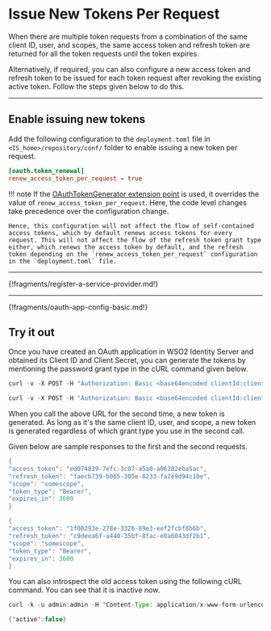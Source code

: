 # Issue New Tokens Per Request

When there are multiple token requests from a combination of the same client ID, user, and scopes, the same access token and refresh token are
returned for all the token requests until the token expires.

Alternatively, if required, you can also configure a  new access token and refresh token to be issued for each token request after revoking the existing active token. Follow the steps given below to do this. 

----

## Enable issuing new tokens

Add the following configuration to the `deployment.toml` file in `<IS_home>/repository/conf/` folder to enable issuing a new token per request.

``` toml
[oauth.token_renewal] 
renew_access_token_per_request = true
```

!!! note
    If the [OAuthTokenGenerator extension point](insertlink) is used, it overrides the value of `renew_access_token_per_request`. 
    Here, the code level changes take precedence over the configuration change. 
    
    Hence, this configuration will not affect the flow of self-contained access tokens, which by default renews access tokens for every request. This will not affect the flow of the refresh token grant type either, which renews the access token by default, and the refresh token depending on the `renew_access_token_per_request` configuration in the `deployment.toml` file.
    
----

{!fragments/register-a-service-provider.md!}

----

{!fragments/oauth-app-config-basic.md!}

## Try it out

Once you have created an OAuth application in WSO2 Identity Server and obtained its Client ID and Client Secret, you can generate
the tokens by mentioning the password grant type in the cURL command given below.

``` java tab="Request Format"
curl -v -X POST -H "Authorization: Basic <base64encoded clientId:clientSecrect>" -k -d "grant_type=password&username=<username>&password=<password>&scope=<scope>" -H "Content-Type:application/x-www-form-urlencoded" https://localhost:9443/oauth2/token
```

``` java tab="Sample Request"
curl -v -X POST -H "Authorization: Basic <base64encoded clientId:clientSecrect>" -k -d "grant_type=password&username=admin&password=admin&scope=openid" -H "Content-Type:application/x-www-form-urlencoded" https://localhost:9443/oauth2/token
```
  
When you call the above URL for the second time, a new token is generated. As long as it's the same client ID, user, and scope, a new token is generated regardless of which grant type you use in the second call.

Given below are sample responses to the first and the second requests.

``` java tab="Response to the first call"
{
"access_token": "ed074839-7efc-3c07-a5a0-a06382eba5ac",
"refresh_token": "faecb739-b065-305e-8233-fa2e9d94c10e",
"scope": "somescope",
"token_type": "Bearer",
"expires_in": 3600
}
```

``` java tab="Response to the second call"
{
"access_token": "1f00293e-278e-3326-89e3-eef2fcbf8b6b",
"refresh_token": "c9deea6f-a440-35bf-8fac-e0a6043df2b1",
"scope": "somescope",
"token_type": "Bearer",
"expires_in": 3600
}
```
  
You can also introspect the old access token using the following cURL command. You can see that it is inactive now.

``` java tab="Request"
curl -k -u admin:admin -H 'Content-Type: application/x-www-form-urlencoded' -X POST --data 'token=<access token from 1st token API call>'https://localhost:9443/oauth2/introspect
```

``` java tab="Response"
{'active':false}
```
